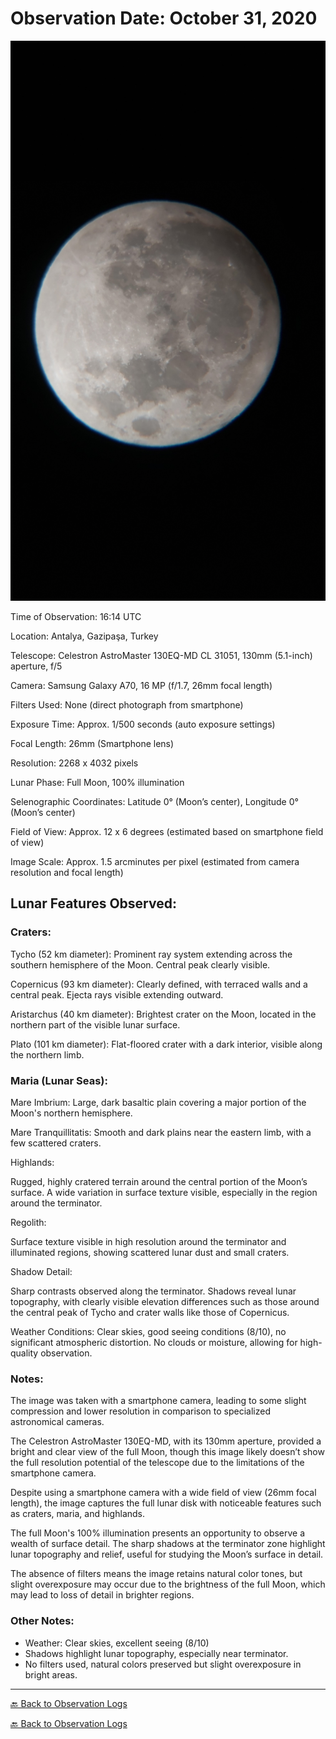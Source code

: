 # Observation Date: October 31, 2020
![Full Moon](20201031_191432.jpg)

Time of Observation: 16:14 UTC

Location: Antalya, Gazipaşa, Turkey

Telescope: Celestron AstroMaster 130EQ-MD CL 31051, 130mm (5.1-inch) aperture, f/5

Camera: Samsung Galaxy A70, 16 MP (f/1.7, 26mm focal length)

Filters Used: None (direct photograph from smartphone)

Exposure Time: Approx. 1/500 seconds (auto exposure settings)

Focal Length: 26mm (Smartphone lens)

Resolution: 2268 x 4032 pixels

Lunar Phase: Full Moon, 100% illumination

Selenographic Coordinates: Latitude 0° (Moon’s center), Longitude 0° (Moon’s center)

Field of View: Approx. 12 x 6 degrees (estimated based on smartphone field of view)

Image Scale: Approx. 1.5 arcminutes per pixel (estimated from camera resolution and focal length)


## Lunar Features Observed:

### Craters:

Tycho (52 km diameter): Prominent ray system extending across the southern hemisphere of the Moon. Central peak clearly visible.

Copernicus (93 km diameter): Clearly defined, with terraced walls and a central peak. Ejecta rays visible extending outward.

Aristarchus (40 km diameter): Brightest crater on the Moon, located in the northern part of the visible lunar surface.

Plato (101 km diameter): Flat-floored crater with a dark interior, visible along the northern limb.

### Maria (Lunar Seas):

Mare Imbrium: Large, dark basaltic plain covering a major portion of the Moon's northern hemisphere.

Mare Tranquillitatis: Smooth and dark plains near the eastern limb, with a few scattered craters.

Highlands:

Rugged, highly cratered terrain around the central portion of the Moon’s surface. A wide variation in surface texture visible, especially in the region around the terminator.

Regolith:

Surface texture visible in high resolution around the terminator and illuminated regions, showing scattered lunar dust and small craters.

Shadow Detail:

Sharp contrasts observed along the terminator. Shadows reveal lunar topography, with clearly visible elevation differences such as those around the central peak of Tycho and crater walls like those of Copernicus.

Weather Conditions: Clear skies, good seeing conditions (8/10), no significant atmospheric distortion. No clouds or moisture, allowing for high-quality observation.

### Notes:

The image was taken with a smartphone camera, leading to some slight compression and lower resolution in comparison to specialized astronomical cameras.

The Celestron AstroMaster 130EQ-MD, with its 130mm aperture, provided a bright and clear view of the full Moon, though this image likely doesn’t show the full resolution potential of the telescope due to the limitations of the smartphone camera.

Despite using a smartphone camera with a wide field of view (26mm focal length), the image captures the full lunar disk with noticeable features such as craters, maria, and highlands.

The full Moon's 100% illumination presents an opportunity to observe a wealth of surface detail. The sharp shadows at the terminator zone highlight lunar topography and relief, useful for studying the Moon’s surface in detail.

The absence of filters means the image retains natural color tones, but slight overexposure may occur due to the brightness of the full Moon, which may lead to loss of detail in brighter regions.


### **Other Notes:**

- Weather: Clear skies, excellent seeing (8/10)  
- Shadows highlight lunar topography, especially near terminator.  
- No filters used, natural colors preserved but slight overexposure in bright areas.

---
[🔙 Back to Observation Logs](https://yusufsehauysal.github.io/astronomy/index.md)

[🔙 Back to Observation Logs](https://yusufsehauysal.github.io/astronomy/)

